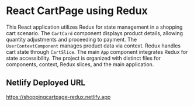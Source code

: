 # React CartPage using Redux

This React application utilizes Redux for state management in a shopping cart scenario. The `CartCard` component displays product details, allowing quantity adjustments and proceeding to payment. The `UserContextComponent` manages product data via context. Redux handles cart state through `CartSlice`. The main `App` component integrates Redux for state accessibility. The project is organized with distinct files for components, context, Redux slices, and the main application.

## Netlify Deployed URL

https://shoppingcartpage-redux.netlify.app


